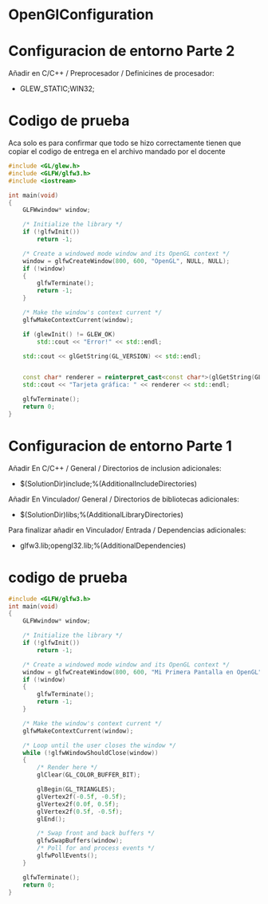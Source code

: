 # OpenGlConfiguration

# Configuracion de entorno Parte 2
Añadir en C/C++ / Preprocesador / Definicines de procesador: 
- GLEW_STATIC;WIN32;

# Codigo de prueba 
Aca solo es para confirmar que todo se hizo correctamente tienen que copiar el codigo de entrega en el archivo mandado por el docente

```cpp
#include <GL/glew.h>
#include <GLFW/glfw3.h>
#include <iostream>

int main(void)
{
	GLFWwindow* window;

	/* Initialize the library */
	if (!glfwInit())
		return -1;

	/* Create a windowed mode window and its OpenGL context */
	window = glfwCreateWindow(800, 600, "OpenGL", NULL, NULL);
	if (!window)
	{
		glfwTerminate();
		return -1;
	}

	/* Make the window's context current */
	glfwMakeContextCurrent(window);

	if (glewInit() != GLEW_OK)
		std::cout << "Error!" << std::endl;

	std::cout << glGetString(GL_VERSION) << std::endl;


	const char* renderer = reinterpret_cast<const char*>(glGetString(GL_RENDERER));
	std::cout << "Tarjeta gráfica: " << renderer << std::endl;

	glfwTerminate();
	return 0;
}
```


# Configuracion de entorno Parte 1 

Añadir En C/C++ / General / Directorios de inclusion adicionales: 

- $(SolutionDir)include\;%(AdditionalIncludeDirectories)

Añadir En Vinculador/ General / Directorios de bibliotecas adicionales: 

- $(SolutionDir)libs\;%(AdditionalLibraryDirectories)

Para finalizar añadir en  Vinculador/ Entrada / Dependencias adicionales:

- glfw3.lib;opengl32.lib;%(AdditionalDependencies)



# codigo de prueba
```cpp
#include <GLFW/glfw3.h>
int main(void)
{
	GLFWwindow* window;

	/* Initialize the library */
	if (!glfwInit())
		return -1;

	/* Create a windowed mode window and its OpenGL context */
	window = glfwCreateWindow(800, 600, "Mi Primera Pantalla en OpenGL", NULL, NULL);
	if (!window)
	{
		glfwTerminate();
		return -1;
	}

	/* Make the window's context current */
	glfwMakeContextCurrent(window);

	/* Loop until the user closes the window */
	while (!glfwWindowShouldClose(window))
	{
		/* Render here */
		glClear(GL_COLOR_BUFFER_BIT);

		glBegin(GL_TRIANGLES);
		glVertex2f(-0.5f, -0.5f);
		glVertex2f(0.0f, 0.5f);
		glVertex2f(0.5f, -0.5f);
		glEnd();

		/* Swap front and back buffers */
		glfwSwapBuffers(window);
		/* Poll for and process events */
		glfwPollEvents();
	}

	glfwTerminate();
	return 0;
}
```

